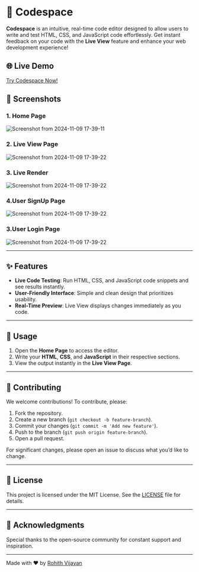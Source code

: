 # 🚀 Codespace

**Codespace** is an intuitive, real-time code editor designed to allow users to write and test HTML, CSS, and JavaScript code effortlessly. Get instant feedback on your code with the **Live View** feature and enhance your web development experience!

## 🌐 Live Demo

[Try Codespace Now!](https://codespace-fxl6.onrender.com/) <!-- Replace with the actual link if available -->

## 📸 Screenshots

### 1. Home Page

![Screenshot from 2024-11-09 17-39-11](https://github.com/user-attachments/assets/3e05f0c4-2112-47b3-a8a4-51fcf769b393)

### 2. Live View Page

![Screenshot from 2024-11-09 17-39-22](https://github.com/user-attachments/assets/2571b539-c2c2-4039-9fdb-fc62bb9c067e)

### 3. Live Render 
![Screenshot from 2024-11-09 17-39-22](https://github.com/user-attachments/assets/9baa9f61-5aff-4bbf-bb67-9942887df984)

### 4.User SignUp Page 
![Screenshot from 2024-11-09 17-39-22](https://github.com/user-attachments/assets/15cf0903-7545-4200-aee3-9683d4742550)


### 3.User Login Page 
![Screenshot from 2024-11-09 17-39-22](https://github.com/user-attachments/assets/1be5f4cc-0b06-4925-83ed-995a2a8d8b16)

---

## ✨ Features

- **Live Code Testing**: Run HTML, CSS, and JavaScript code snippets and see results instantly.
- **User-Friendly Interface**: Simple and clean design that prioritizes usability.
- **Real-Time Preview**: Live View displays changes immediately as you code.

---

## 🧰 Usage

1. Open the **Home Page** to access the editor.
2. Write your **HTML**, **CSS**, and **JavaScript** in their respective sections.
3. View the output instantly in the **Live View Page**.

---

## 👥 Contributing

We welcome contributions! To contribute, please:

1. Fork the repository.
2. Create a new branch (`git checkout -b feature-branch`).
3. Commit your changes (`git commit -m 'Add new feature'`).
4. Push to the branch (`git push origin feature-branch`).
5. Open a pull request.

For significant changes, please open an issue to discuss what you’d like to change.

---

## 📄 License

This project is licensed under the MIT License. See the [LICENSE](LICENSE) file for details.

---

## 🙌 Acknowledgments

Special thanks to the open-source community for constant support and inspiration.

---

Made with ❤️ by [Rohith Vijayan](https://github.com/rohithvijayan)
